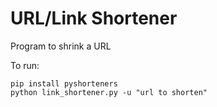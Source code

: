 
# URL/Link Shortener

Program to shrink a URL

To run:

```
pip install pyshorteners
python link_shortener.py -u "url to shorten"
```
